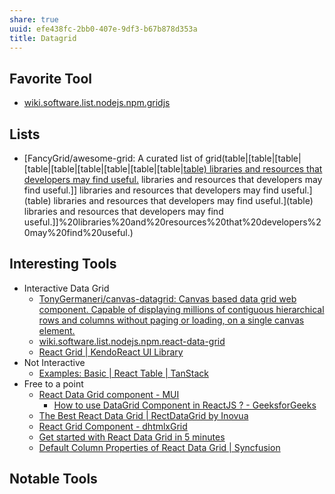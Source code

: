 ```yaml
---
share: true
uuid: efe438fc-2bb0-407e-9df3-b67b878d353a
title: Datagrid
---
```

## Favorite Tool

* [wiki.software.list.nodejs.npm.gridjs](/undefined)


## Lists

* [FancyGrid/awesome-grid: A curated list of grid(table|[table|[table|[table|[table|[table|[table|[table|[table|[table) libraries and resources that developers may find useful.](/undefined) libraries and resources that developers may find useful.]] libraries and resources that developers may find useful.](table) libraries and resources that developers may find useful.](table) libraries and resources that developers may find useful.]]%20libraries%20and%20resources%20that%20developers%20may%20find%20useful.)

## Interesting Tools

* Interactive Data Grid
    * [TonyGermaneri/canvas-datagrid: Canvas based data grid web component. Capable of displaying millions of contiguous hierarchical rows and columns without paging or loading, on a single canvas element.](https://github.com/TonyGermaneri/canvas-datagrid)
    * [wiki.software.list.nodejs.npm.react-data-grid](/undefined)
    * [React Grid | KendoReact UI Library](https://www.telerik.com/kendo-react-ui/grid/)
* Not Interactive
  * [Examples: Basic | React Table | TanStack](https://react-table.tanstack.com/docs/examples/basic)
* Free to a point
  * [React Data Grid component - MUI](https://mui.com/components/data-grid/)
    * [How to use DataGrid Component in ReactJS ? - GeeksforGeeks](https://www.geeksforgeeks.org/how-to-use-datagrid-component-in-reactjs/)
  * [The Best React Data Grid | RectDataGrid by Inovua](https://reactdatagrid.io/)
  * [React Grid Component - dhtmlxGrid](https://dhtmlx.com/docs/products/dhtmlxGrid-for-React/)
  * [Get started with React Data Grid in 5 minutes](https://blog.ag-grid.com/react-get-started-with-react-grid-in-5-minutes/)
  * [Default Column Properties of React Data Grid | Syncfusion](https://www.syncfusion.com/react-ui-components/react-data-grid/column)
## Notable Tools